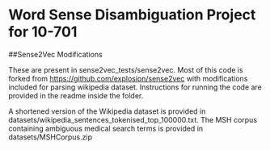 # Word Sense Disambiguation Project for 10-701

##Sense2Vec Modifications

These are present in sense2vec_tests/sense2vec. Most of this code is forked from https://github.com/explosion/sense2vec with modifications included for parsing wikipedia dataset. Instructions for running the code are provided in the readme inside the folder.

A shortened version of the Wikipedia dataset is provided in datasets/wikipedia_sentences_tokenised_top_100000.txt. The MSH corpus containing ambiguous medical search terms is provided in datasets/MSHCorpus.zip


